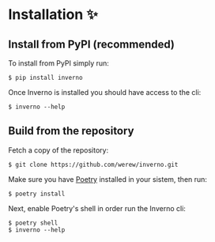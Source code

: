 # Installation ✨

## Install from PyPI (recommended)

To install from PyPI simply run:
```
$ pip install inverno
```

Once Inverno is installed you should have access to the cli:

```
$ inverno --help
```

## Build from the repository

Fetch a copy of the repository:
```
$ git clone https://github.com/werew/inverno.git
```

Make sure you have [Poetry](https://python-poetry.org/) installed in your sistem, then run:

```
$ poetry install
```

Next, enable Poetry's shell in order run the Inverno cli:

```
$ poetry shell
$ inverno --help
```
